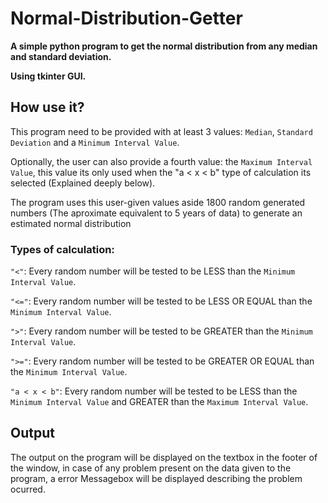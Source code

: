 # Normal-Distribution-Getter
**A simple python program to get the normal distribution from any median and standard deviation.**

**Using tkinter GUI.**

## How use it?
This program need to be provided with at least 3 values: `Median`, `Standard Deviation` and a `Minimum Interval Value`. 

Optionally, the user can also provide a fourth value: the `Maximum Interval Value`, this value its only used when the "a < x < b" type of calculation its selected (Explained deeply below).

The program uses this user-given values aside 1800 random generated numbers (The aproximate equivalent to 5 years of data) to generate an estimated normal distribution

### Types of calculation: 
`"<"`: Every random number will be tested to be LESS than the `Minimum Interval Value`.

`"<="`: Every random number will be tested to be LESS OR EQUAL than the `Minimum Interval Value`.

`">"`: Every random number will be tested to be GREATER than the `Minimum Interval Value`.

`">="`: Every random number will be tested to be GREATER OR EQUAL than the `Minimum Interval Value`.

`"a < x < b"`: Every random number will be tested to be LESS than the `Minimum Interval Value` and GREATER than the `Maximum Interval Value`.

## Output
The output on the program will be displayed on the textbox in the footer of the window, in case of any problem present on the data given to the program, a error Messagebox will be displayed describing the problem ocurred.
